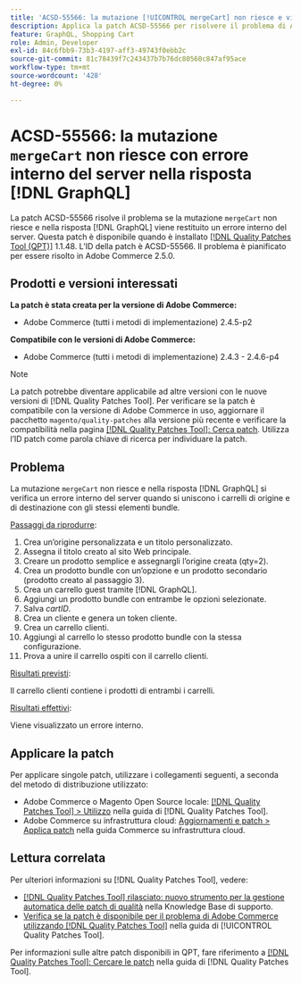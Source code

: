 ```yaml
---
title: 'ACSD-55566: la mutazione [!UICONTROL mergeCart] non riesce e viene restituito un errore interno del server nella  [!DNL GraphQL]  risposta'
description: Applica la patch ACSD-55566 per risolvere il problema di Adobe Commerce in cui la mutazione "mergeCart" non riesce e genera un errore interno del server nella risposta  [!DNL GraphQL]  durante l'unione dei carrelli di origine e di destinazione che hanno gli stessi elementi del bundle.
feature: GraphQL, Shopping Cart
role: Admin, Developer
exl-id: 84c6fbb9-73b3-4197-aff3-49743f0ebb2c
source-git-commit: 81c78439f7c243437b7b76dc80560c847af95ace
workflow-type: tm+mt
source-wordcount: '428'
ht-degree: 0%

---
```


# ACSD-55566: la mutazione `mergeCart` non riesce con errore interno del server nella risposta [!DNL GraphQL]

La patch ACSD-55566 risolve il problema se la mutazione `mergeCart` non riesce e nella risposta [!DNL GraphQL] viene restituito un errore interno del server. Questa patch è disponibile quando è installato [[!DNL Quality Patches Tool (QPT)]](https://experienceleague.adobe.com/it/docs/commerce-knowledge-base/kb/announcements/commerce-announcements/magento-quality-patches-released-new-tool-to-self-serve-quality-patches) 1.1.48. L’ID della patch è ACSD-55566. Il problema è pianificato per essere risolto in Adobe Commerce 2.5.0.

## Prodotti e versioni interessati

**La patch è stata creata per la versione di Adobe Commerce:**

* Adobe Commerce (tutti i metodi di implementazione) 2.4.5-p2

**Compatibile con le versioni di Adobe Commerce:**

* Adobe Commerce (tutti i metodi di implementazione) 2.4.3 - 2.4.6-p4

>[!NOTE]
>
>La patch potrebbe diventare applicabile ad altre versioni con le nuove versioni di [!DNL Quality Patches Tool]. Per verificare se la patch è compatibile con la versione di Adobe Commerce in uso, aggiornare il pacchetto `magento/quality-patches` alla versione più recente e verificare la compatibilità nella pagina [[!DNL Quality Patches Tool]: Cerca patch](https://experienceleague.adobe.com/tools/commerce-quality-patches/index.html?lang=it). Utilizza l’ID patch come parola chiave di ricerca per individuare la patch.

## Problema

La mutazione `mergeCart` non riesce e nella risposta [!DNL GraphQL] si verifica un errore interno del server quando si uniscono i carrelli di origine e di destinazione con gli stessi elementi bundle.

<u>Passaggi da riprodurre</u>:

1. Crea un’origine personalizzata e un titolo personalizzato.
1. Assegna il titolo creato al sito Web principale.
1. Creare un prodotto semplice e assegnargli l’origine creata (qty=2).
1. Crea un prodotto bundle con un’opzione e un prodotto secondario (prodotto creato al passaggio 3).
1. Crea un carrello guest tramite [!DNL GraphQL].
1. Aggiungi un prodotto bundle con entrambe le opzioni selezionate.
1. Salva *cartID*.
1. Crea un cliente e genera un token cliente.
1. Crea un carrello clienti.
1. Aggiungi al carrello lo stesso prodotto bundle con la stessa configurazione.
1. Prova a unire il carrello ospiti con il carrello clienti.

<u>Risultati previsti</u>:

Il carrello clienti contiene i prodotti di entrambi i carrelli.

<u>Risultati effettivi</u>:

Viene visualizzato un errore interno.

## Applicare la patch

Per applicare singole patch, utilizzare i collegamenti seguenti, a seconda del metodo di distribuzione utilizzato:

* Adobe Commerce o Magento Open Source locale: [[!DNL Quality Patches Tool] > Utilizzo](/help/tools/quality-patches-tool/usage.md) nella guida di [!DNL Quality Patches Tool].
* Adobe Commerce su infrastruttura cloud: [Aggiornamenti e patch > Applica patch](https://experienceleague.adobe.com/docs/commerce-cloud-service/user-guide/develop/upgrade/apply-patches.html?lang=it) nella guida Commerce su infrastruttura cloud.

## Lettura correlata

Per ulteriori informazioni su [!DNL Quality Patches Tool], vedere:

* [[!DNL Quality Patches Tool] rilasciato: nuovo strumento per la gestione automatica delle patch di qualità](https://experienceleague.adobe.com/it/docs/commerce-knowledge-base/kb/announcements/commerce-announcements/magento-quality-patches-released-new-tool-to-self-serve-quality-patches) nella Knowledge Base di supporto.
* [Verifica se la patch è disponibile per il problema di Adobe Commerce utilizzando  [!DNL Quality Patches Tool]](/help/tools/quality-patches-tool/patches-available-in-qpt/check-patch-for-magento-issue-with-magento-quality-patches.md) nella guida di [!UICONTROL Quality Patches Tool].


Per informazioni sulle altre patch disponibili in QPT, fare riferimento a [[!DNL Quality Patches Tool]: Cercare le patch](https://experienceleague.adobe.com/tools/commerce-quality-patches/index.html?lang=it) nella guida di [!DNL Quality Patches Tool].
